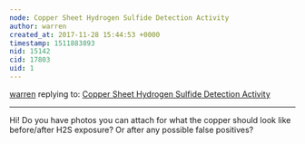 ```yaml
---
node: Copper Sheet Hydrogen Sulfide Detection Activity
author: warren
created_at: 2017-11-28 15:44:53 +0000
timestamp: 1511883893
nid: 15142
cid: 17803
uid: 1
---
```




[warren](../profile/warren) replying to: [Copper Sheet Hydrogen Sulfide Detection Activity](../notes/gretchengehrke/11-02-2017/copper-sheet-hydrogen-sulfide-detection-activity)

----
Hi! Do you have photos you can attach for what the copper should look like before/after H2S exposure? Or after any possible false positives? 